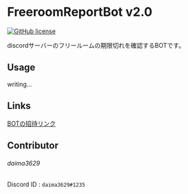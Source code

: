 # FreeroomReportBot v2.0
[![GitHub license](https://img.shields.io/badge/license-UIUC/NCSA-blue.svg)](https://github.com/daima3629/FreeroomReportBot/blob/master/LICENSE)

discordサーバーのフリールームの期限切れを確認するBOTです。
## Usage
writing...
## Links
[BOTの招待リンク](https://discordapp.com/api/oauth2/authorize?client_id=650989851818328074&permissions=76816&scope=bot)

## Contributor
###### daima3629
Discord ID : `daima3629#1235`
